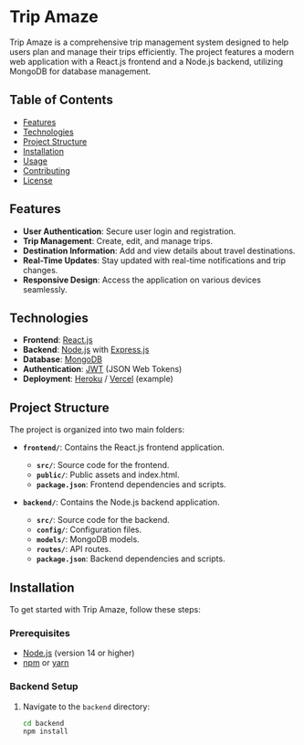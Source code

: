 # Trip Amaze

Trip Amaze is a comprehensive trip management system designed to help users plan and manage their trips efficiently. The project features a modern web application with a React.js frontend and a Node.js backend, utilizing MongoDB for database management.

## Table of Contents

- [Features](#features)
- [Technologies](#technologies)
- [Project Structure](#project-structure)
- [Installation](#installation)
- [Usage](#usage)
- [Contributing](#contributing)
- [License](#license)

## Features

- **User Authentication**: Secure user login and registration.
- **Trip Management**: Create, edit, and manage trips.
- **Destination Information**: Add and view details about travel destinations.
- **Real-Time Updates**: Stay updated with real-time notifications and trip changes.
- **Responsive Design**: Access the application on various devices seamlessly.

## Technologies

- **Frontend**: [React.js](https://reactjs.org/)
- **Backend**: [Node.js](https://nodejs.org/) with [Express.js](https://expressjs.com/)
- **Database**: [MongoDB](https://www.mongodb.com/)
- **Authentication**: [JWT](https://jwt.io/) (JSON Web Tokens)
- **Deployment**: [Heroku](https://www.heroku.com/) / [Vercel](https://vercel.com/) (example)

## Project Structure

The project is organized into two main folders:

- **`frontend/`**: Contains the React.js frontend application.
  - **`src/`**: Source code for the frontend.
  - **`public/`**: Public assets and index.html.
  - **`package.json`**: Frontend dependencies and scripts.

- **`backend/`**: Contains the Node.js backend application.
  - **`src/`**: Source code for the backend.
  - **`config/`**: Configuration files.
  - **`models/`**: MongoDB models.
  - **`routes/`**: API routes.
  - **`package.json`**: Backend dependencies and scripts.

## Installation

To get started with Trip Amaze, follow these steps:

### Prerequisites

- [Node.js](https://nodejs.org/) (version 14 or higher)
- [npm](https://www.npmjs.com/) or [yarn](https://classic.yarnpkg.com/en/)

### Backend Setup

1. Navigate to the `backend` directory:
   ```bash
   cd backend
   npm install
   
